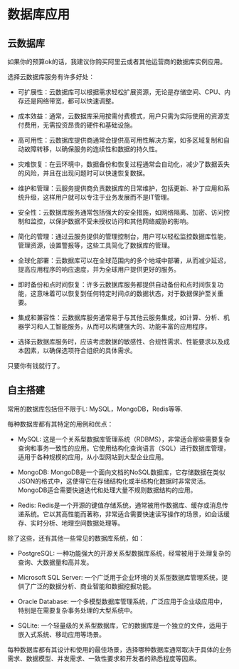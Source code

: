# 数据库应用

## 云数据库

如果你的预算ok的话，我建议你购买阿里云或者其他运营商的数据库实例应用。

选择云数据库服务有许多好处：

- 可扩展性：云数据库可以根据需求轻松扩展资源，无论是存储空间、CPU、内存还是网络带宽，都可以快速调整。

- 成本效益：通常，云数据库采用按需付费模式，用户只需为实际使用的资源支付费用，无需投资昂贵的硬件和基础设施。

- 高可用性：云数据库提供商通常会提供高可用性解决方案，如多区域复制和自动故障转移，以确保服务的连续性和数据的持久性。

- 灾难恢复：在云环境中，数据备份和恢复过程通常会自动化，减少了数据丢失的风险，并且在出现问题时可以快速恢复数据。

- 维护和管理：云服务提供商负责数据库的日常维护，包括更新、补丁应用和系统升级，这样用户就可以专注于业务发展而不是IT管理。

- 安全性：云数据库服务通常包括强大的安全措施，如网络隔离、加密、访问控制和监控，以保护数据不受未授权访问和其他网络威胁的影响。

- 简化的管理：通过云服务提供的管理控制台，用户可以轻松监控数据库性能，管理资源，设置警报等，这些工具简化了数据库的管理。

- 全球化部署：云数据库可以在全球范围内的多个地域中部署，从而减少延迟，提高应用程序的响应速度，并为全球用户提供更好的服务。

- 即时备份和点时间恢复：许多云数据库服务都提供自动备份和点时间恢复功能，这意味着可以恢复到任何特定时间点的数据状态，对于数据保护至关重要。

- 集成和兼容性：云数据库服务通常易于与其他云服务集成，如计算、分析、机器学习和人工智能服务，从而可以构建强大的、功能丰富的应用程序。

- 选择云数据库服务时，应该考虑数据的敏感性、合规性需求、性能要求以及成本因素，以确保选项符合组织的具体需求。

只要你有钱就行了。

## 自主搭建

常用的数据库包括但不限于L: MySQL，MongoDB，Redis等等.

每种数据库都有其特定的用例和优点：

- MySQL: 这是一个关系型数据库管理系统（RDBMS），非常适合那些需要复杂查询和事务一致性的应用。它使用结构化查询语言（SQL）进行数据库管理，适用于各种规模的应用，从小型网站到大型企业应用。

- MongoDB: MongoDB是一个面向文档的NoSQL数据库，它存储数据在类似JSON的格式中，这使得它在存储结构化或半结构化数据时非常灵活。MongoDB适合需要快速迭代和处理大量不规则数据结构的应用。

- Redis: Redis是一个开源的键值存储系统，通常被用作数据库、缓存或消息传递系统。它以其高性能而著称，非常适合需要快速读写操作的场景，如会话缓存、实时分析、地理空间数据处理等。

除了这些，还有其他一些常见的数据库系统，如：

- PostgreSQL: 一种功能强大的开源关系型数据库系统，经常被用于处理复杂的查询、大数据量和高并发。

- Microsoft SQL Server: 一个广泛用于企业环境的关系型数据库管理系统，提供了广泛的数据分析、商业智能和数据挖掘功能。

- Oracle Database: 一个多模型数据库管理系统，广泛应用于企业级应用中，特别是在需要复杂事务处理的大型系统中。

- SQLite: 一个轻量级的关系型数据库，它的数据库是一个独立的文件，适用于嵌入式系统、移动应用等场景。

每种数据库都有其设计和使用的最佳场景，选择哪种数据库通常取决于具体的业务需求、数据模型、并发需求、一致性要求和开发者的熟悉程度等因素。
